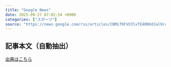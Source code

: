 ```yaml
---
title: "Google News"
date: 2025-09-27 07:02:54 +0900
categories: ["スポーツ"]
source: "https://news.google.com/rss/articles/CBMif0FVX3lxTE40NVdJal9ramZ1QVRpanVIVHBVb25JZHY3X29PcVlGTGJBenk1NjRYT1RQNVRKbmczX0dhTFItaWNjTFBPaWVCY0xGYkljTldBemZrYlJsS1p3TGxlclAtY2FGRG5pVnJwRnQwa29iRFRvbU5rRHdSUzMyNVdVMjg?oc=5"
---
```


## 記事本文（自動抽出）
<body class="y0K44d EA71Tc" id="readabilityBody"></body>

[出典はこちら](https://news.google.com/rss/articles/CBMif0FVX3lxTE40NVdJal9ramZ1QVRpanVIVHBVb25JZHY3X29PcVlGTGJBenk1NjRYT1RQNVRKbmczX0dhTFItaWNjTFBPaWVCY0xGYkljTldBemZrYlJsS1p3TGxlclAtY2FGRG5pVnJwRnQwa29iRFRvbU5rRHdSUzMyNVdVMjg?oc=5)

